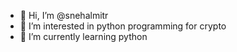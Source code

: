 - 👋 Hi, I’m @snehalmitr
- 👀 I’m interested in python programming for crypto
- 🌱 I’m currently learning python

<!---
snehalmitr/snehalmitr is a ✨ special ✨ repository because its `README.md` (this file) appears on your GitHub profile.
You can click the Preview link to take a look at your changes.
--->
